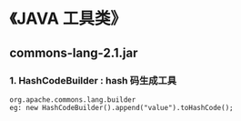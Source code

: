 # 《JAVA 工具类》

## commons-lang-2.1.jar 

### 1. HashCodeBuilder : hash 码生成工具

	org.apache.commons.lang.builder
	eg: new HashCodeBuilder().append("value").toHashCode();